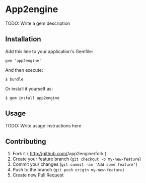 # App2engine

TODO: Write a gem description

## Installation

Add this line to your application's Gemfile:

    gem 'app2engine'

And then execute:

    $ bundle

Or install it yourself as:

    $ gem install app2engine

## Usage

TODO: Write usage instructions here

## Contributing

1. Fork it ( http://github.com/<my-github-username>/app2engine/fork )
2. Create your feature branch (`git checkout -b my-new-feature`)
3. Commit your changes (`git commit -am 'Add some feature'`)
4. Push to the branch (`git push origin my-new-feature`)
5. Create new Pull Request
